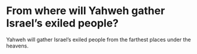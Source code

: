 # From where will Yahweh gather Israel’s exiled people?

Yahweh will gather Israel’s exiled people from the farthest places under the heavens.
